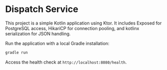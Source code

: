 # Dispatch Service

This project is a simple Kotlin application using Ktor. It includes Exposed for PostgreSQL access, HikariCP for connection pooling, and kotlinx serialization for JSON handling.

Run the application with a local Gradle installation:

```bash
gradle run
```

Access the health check at `http://localhost:8080/health`.
